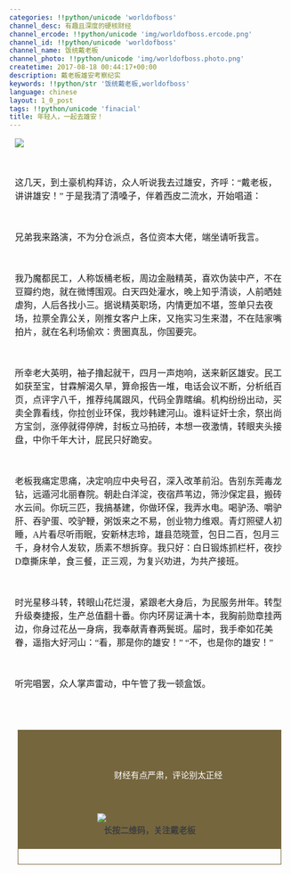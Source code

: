 ```yaml
---
categories: !!python/unicode 'worldofboss'
channel_desc: 有趣且深度的硬核财经
channel_ercode: !!python/unicode 'img/worldofboss.ercode.png'
channel_id: !!python/unicode 'worldofboss'
channel_name: 饭统戴老板
channel_photo: !!python/unicode 'img/worldofboss.photo.png'
createtime: 2017-08-18 00:44:17+00:00
description: 戴老板雄安考察纪实
keywords: !!python/str '饭统戴老板,worldofboss'
language: chinese
layout: 1_0_post
tags: !!python/unicode 'finacial'
title: 年轻人，一起去雄安！
---
```

<div class="rich_media_content" id="js_content">
<section label="Powered by 135editor.com" style="font-family: 微软雅黑; font-size: 16px;">
<section data-role="outer" label="Powered by 135editor.com" style="font-size:16px;">
<section class="article135" style="padding: 0px 10px; box-sizing: border-box;">
<section data-role="outer" label="Powered by 135editor.com" style="font-size:16px;">
<section class="_135editor" data-color="rgb(33, 33, 34)" data-custom="rgb(51, 60, 110)" data-id="87860" data-tools="135编辑器" style="border: 0px none; padding: 0px; box-sizing: border-box; transform: rotateZ(0deg);">
<p>
<img class="" data-ratio="0.5609375" data-src="" data-w="1280" src="{{ '/img/3wyMy93vCLKI8uo6thiajyNnJHx4zYkc0OFduaPeJ2zkhgUWbmEmF3XhbbHTO0RWaEIFax5uvy3ia5OqNiabyP9Yw..png' | prepend: site.img | replace: '//','/' }}"/>
</p>
<p>
<br/>
</p>
<p>
              这几天，到土豪机构拜访，众人听说我去过雄安，齐呼：“戴老板，讲讲雄安！” 于是我清了清嗓子，伴着西皮二流水，开始唱道：
             </p>
<p>
<br/>
</p>
<p>
              兄弟我来路演，不为分仓派点，各位资本大佬，端坐请听我言。
             </p>
<p>
<br/>
</p>
<p>
              我乃魔都民工，人称饭桶老板，周边金融精英，喜欢伪装中产，不在豆瓣约炮，就在微博围观。白天四处灌水，晚上知乎清谈，人前晒娃虐狗，人后各找小三。据说精英职场，内情更加不堪，签单只去夜场，拉票全靠公关，刚推女客户上床，又拖实习生来潜，不在陆家嘴拍片，就在名利场偷欢：贵圈真乱，你国要完。
             </p>
<p>
<br/>
</p>
<p>
              所幸老大英明，袖子撸起就干，四月一声炮响，送来新区雄安。民工如获至宝，甘霖解渴久旱，算命报告一堆，电话会议不断，分析纸百页，点评字八千，推荐纯属跟风，代码全靠瞎编。机构纷纷出动，买卖全靠看线，你拉创业环保，我炒韩建河山。谁料证奸士余，祭出尚方宝剑，涨停就得停牌，封板立马拍砖，本想一夜激情，转眼夹头接盘，中你千年大计，屁民只好跪安。
             </p>
<p>
<br/>
</p>
<p>
              老板我痛定思痛，决定响应中央号召，深入改革前沿。告别东莞毒龙钻，远遁河北丽春院。朝赴白洋淀，夜宿芦苇边，筛沙保定县，搬砖水云间。你玩三匹，我搞基建，你做环保，我弄水电。喝驴汤、嚼驴肝、吞驴蛋、咬驴鞭，粥饭来之不易，创业物力维艰。青灯照壁人初睡，A片看尽听雨眠，安新林志玲，雄县范晓萱，包日二百，包月三千，身材令人发软，质素不想拆穿。我只好：白日锻炼抓栏杆，夜抄D章撕床单，食三餐，正三观，为复兴劝进，为共产接班。
             </p>
<p>
<br/>
</p>
<p>
              时光星移斗转，转眼山花烂漫，紧跟老大身后，为民服务卅年。转型升级奏捷报，生产总值翻十番。你内环房证满十本，我胸前勋章挂两边，你身过花丛一身病，我奉献青春两鬓斑。届时，我手牵如花美眷，遥指大好河山：“看，那是你的雄安！” “不，也是你的雄安！”
             </p>
<p>
<br/>
</p>
<p>
              听完唱罢，众人掌声雷动，中午管了我一顿盒饭。
             </p>
<section class="layout" data-width="74%" style="margin: 0px auto; width: 74%;">
<section class="135brush" data-style="line-height: 1.75em; text-align: justify; margin: 10px 0px 0;font-size: 14px; color: #A1A1A1;">
<p style="margin-top: 15px; margin-bottom: 15px; color: rgb(62, 62, 62); text-align: justify; font-size: 14px;  white-space: normal;">
<br/>
</p>
<p style="line-height: 1.75em; text-align: justify; margin: 10px 0px 0px; font-size: 14px; color: rgb(161, 161, 161); white-space: normal;">
<br/>
</p>
</section>
</section>
</section>
<section class="_135editor" data-color="rgb(117, 102, 62)" data-custom="rgb(117, 102, 62)" data-id="88589" data-tools="135编辑器" style="border: 0px none; padding: 0px; transform: rotateZ(0deg);">
<section data-width="98%" style="border: none; width: 98%; margin-right: auto; margin-left: auto; box-sizing: border-box;">
<section data-width="100%" style="width: 100%; border: 1px solid rgb(117, 102, 62); padding-bottom: 3em; box-sizing: border-box;">
<section data-width="100%" style="width: 100%; height: auto; overflow: hidden; padding: 3em 2em 6em; text-align: center; color: rgb(255, 255, 255); box-sizing: border-box; background: rgb(117, 102, 62);">
<section data-width="100%" style="margin-right: 8px; width: 100%; font-size: 3em;  color: rgb(255, 255, 255); line-height: 0.8em; display: inline-block; font-weight: bolder; vertical-align: top;">
</section>
<span style="font-size: 15px;">
<span style="white-space: pre-wrap; line-height: 1.5em; color: #FFFFFF;">
                  财经有点严肃，评论别太正经
                 </span>
</span>
<span style="white-space: pre-wrap; font-size: 1em; line-height: 1.5em; color: #FFFFFF;">
</span>
</section>
<section data-width="40%" style="width: 40%; margin-right: auto; margin-left: auto; overflow: hidden; margin-top: -4em;">
<img class="" data-ratio="1" data-src="" data-w="430" src="{{ '/img/3wyMy93vCLKVwRuyBYoO1DUJibXP8OmHGkyUcI00ZcfFSOfIk65jm9BoWoYW00IqRibuq3AibjI2SMOZmwpyHqficg..png' | prepend: site.img | replace: '//','/' }}"/>
</section>
<section data-width="100%" style="width: 100%; font-size: 1em; color: rgb(126, 126, 126); margin-top: 0.2em; margin-bottom: 0.2em; text-align: center;">
<span style="color: #3F3F3F; font-size: 15px;">
<strong>
                  长按二维码，关注戴老板
                 </strong>
</span>
</section>
</section>
</section>
</section>
<p style="color: rgb(62, 62, 62); margin-bottom: 15px; margin-top: 15px; text-align: justify; font-size: 14px;  white-space: normal;">
<br/>
</p>
</section>
</section>
</section>
</section>
</div>